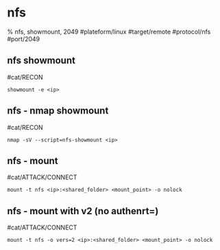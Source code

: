 # nfs

% nfs, showmount, 2049
#plateform/linux  #target/remote  #protocol/nfs #port/2049

## nfs showmount
#cat/RECON 
```
showmount -e <ip>
```

## nfs - nmap showmount
#cat/RECON 
```
nmap -sV --script=nfs-showmount <ip>
```

## nfs - mount
#cat/ATTACK/CONNECT 
```
mount -t nfs <ip>:<shared_folder> <mount_point> -o nolock
```

## nfs - mount with v2 (no authenrt=)
#cat/ATTACK/CONNECT 
```
mount -t nfs -o vers=2 <ip>:<shared_folder> <mount_point> -o nolock
```
